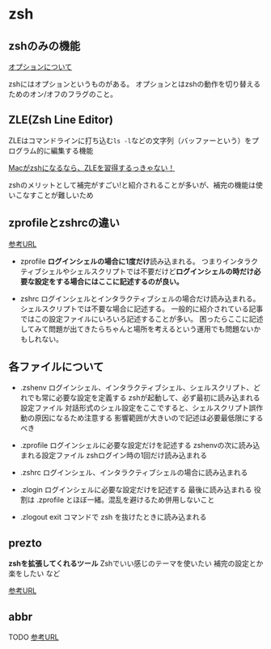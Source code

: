 # zsh

## zshのみの機能

[オプションについて](https://qiita.com/mollifier/items/02eb36b5a58d119c2f1c)

zshにはオプションというものがある。
オプションとはzshの動作を切り替えるためのオン/オフのフラグのこと。



## ZLE(Zsh Line Editor)

ZLEはコマンドラインに打ち込む`ls -l`などの文字列（バッファーという）をプログラム的に編集する機能

[Macがzshになるなら、ZLEを習得するっきゃない！](https://dev.classmethod.jp/articles/zsh-zle-introduction/)

zshのメリットとして補完がすごい!と紹介されることが多いが、補完の機能は使いこなすことが難しいため

## zprofileとzshrcの違い

[参考URL](https://gallard316.hatenablog.com/entry/2020/11/24/185634)

- zprofile
**ログインシェルの場合に1度だけ**読み込まれる。
つまりインタラクティブシェルやシェルスクリプトでは不要だけど**ログインシェルの時だけ必要な設定をする場合にはここに記述するのが良い。**

- zshrc
ログインシェルとインタラクティブシェルの場合だけ読み込まれる。
シェルスクリプトでは不要な場合に記述する。
一般的に紹介されている記事ではこの設定ファイルにいろいろ記述することが多い。
困ったらここに記述してみて問題が出てきたらちゃんと場所を考えるという運用でも問題ないかもしれない。

## 各ファイルについて

- .zshenv
ログインシェル、インタラクティブシェル、シェルスクリプト、どれでも常に必要な設定を定義する
zshが起動して、必ず最初に読み込まれる設定ファイル
対話形式のシェル設定をここですると、シェルスクリプト誤作動の原因になるため注意する
影響範囲が大きいので記述は必要最低限にするべき

- .zprofile
ログインシェルに必要な設定だけを記述する
zshenvの次に読み込まれる設定ファイル
zshログイン時の1回だけ読み込まれる

- .zshrc
ログインシェル、インタラクティブシェルの場合に読み込まれる

- .zlogin
ログインシェルに必要な設定だけを記述する
最後に読み込まれる
役割は .zprofile とほぼ一緒。混乱を避けるため併用しないこと

- .zlogout
exit コマンドで zsh を抜けたときに読み込まれる

## prezto

**zshを拡張してくれるツール**
Zshでいい感じのテーマを使いたい
補完の設定とか楽をしたい など

[参考URL](https://qiita.com/gilly/items/5ff7bd7142e963cdbb9b)

## abbr
TODO
[参考URL](https://qiita.com/n3_x/items/2a7d5aa0cdc6cdcff40a)